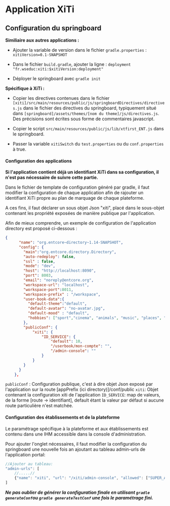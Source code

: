 Application XiTi
================

## Configuration du springboard

**Similiaire aux autres applications :**

- Ajouter la variable de version dans le fichier `gradle.properties` :
`xitiVersion=0.1-SNAPSHOT`

- Dans le fichier `build.gradle`, ajouter la ligne :
`deployment "fr.wseduc:xiti:$xitiVersion:deployment"`

- Déployer le springboard avec `gradle init`

**Spécifique à XiTi :**

- Copier les directives contenues dans le fichier  `[xiti]/src/main/resources/public/js/springboardDirectives/directives.js` dans le fichier des directives du springboard, typiquement situé dans `[springboard]/assets/themes/[nom du theme]/js/directives.js`. Des précisions sont écrites sous forme de commentaires javascript.

- Copier le script `src/main/resources/public/js/lib/xtfirst_ENT.js` dans le springboard.

- Passer la variable `xitiSwitch` du `test.properties` ou du `conf.properties` à true.

#### Configuration des applications

**Si l'application contient déjà un identifiant XiTi dans sa configuration, il n'est pas nécessaire de suivre cette partie.**

Dans le fichier de template de configuration généré par gradle, il faut modifier la configuration de chaque application afin de rajouter un identifiant XiTi propre au plan de marquage de chaque plateforme.

A ces fins, il faut déclarer un sous objet Json "xiti", placé dans le sous-objet contenant les propriété exposées de manière publique par l'application.

Afin de mieux comprendre, un exemple de configuration de l'application directory est proposé ci-dessous :

```json
{
      "name": "org.entcore~directory~1.14-SNAPSHOT",
      "config": {
        "main":"org.entcore.directory.Directory",
        "auto-redeploy": false,
        "ssl" : false,
        "mode": "dev",
        "host": "http://localhost:8090",
        "port": 8003,
        "email": "noreply@entcore.org",
        "workspace-url": "localhost",
        "workspace-port":8011,
        "workspace-prefix" : "/workspace",
        "user-book-data":{
          "default-theme":"default",
          "default-avatar": "no-avatar.jpg",
          "default-mood" : "default",
          "hobbies": ["sport","cinema", "animals", "music", "places", "books"]
        },
        "publicConf": {
            "xiti": {
                "ID_SERVICE": {
                    "default": 10,
                    "/userbook/mon-compte": "",
                    "/admin-console": ""
                }
            }
        }
      }
    },
```

`publicConf` : Configuration publique, c'est à dire objet Json exposé par l'application sur la route [appPrefix (ici directory)]/conf/public
`xiti`: Objet contenant la configuration xiti de l'application
`ID_SERVICE`: map de valeurs, de la forme [route -> identifiant], default étant la valeur par défaut si aucune route particulière n'est matchée.

#### Configuration des établissements et de la plateforme

Le paramétrage spécifique à la plateforme et aux établissements est contenu dans une IHM accessible dans la console d'administration.

Pour ajouter l'onglet nécessaires, il faut modifier la configuration du springboard une nouvelle fois an ajoutant au tableau admin-urls de l'application portal:

```javascript
//Ajouter au tableau:
"admin-urls": [
	//.....//
	{"name": "xiti", "url": "/xiti/admin-console", "allowed": ["SUPER_ADMIN"]}
]
```

<em>**Ne pas oublier de générer la configuration finale en utilisant `gradle generateConf`ou `gradle generateTestConf` une fois le paramétrage fini.**</em>
